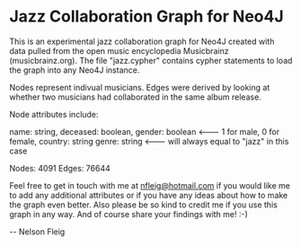 # Jazz Collaboration Graph for Neo4J

This is an experimental jazz collaboration graph for Neo4J created with data pulled from the open music encyclopedia Musicbrainz (musicbrainz.org). The file "jazz.cypher" contains cypher statements to load the graph into any Neo4J instance. 

Nodes represent indivual musicians. Edges were derived by looking at whether two musicians had collaborated in the same album release.

Node attributes include:

name: string,
deceased: boolean,
gender: boolean <--- 1 for male, 0 for female,
country: string
genre: string <--- will always equal to "jazz" in this case

Nodes: 4091
Edges: 76644

Feel free to get in touch with me at nfleig@hotmail.com if you would like me to add any additional attributes or if you have any ideas about how to make the graph even better. Also please be so kind to credit me if you use this graph in any way. And of course share your findings with me! :-) 

-- Nelson Fleig
